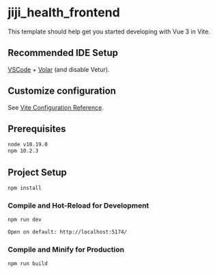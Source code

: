 # jiji_health_frontend

This template should help get you started developing with Vue 3 in Vite.

## Recommended IDE Setup

[VSCode](https://code.visualstudio.com/) + [Volar](https://marketplace.visualstudio.com/items?itemName=Vue.volar) (and disable Vetur).

## Customize configuration

See [Vite Configuration Reference](https://vite.dev/config/).

## Prerequisites
```sh
node v18.19.0
npm 10.2.3
```

## Project Setup

```sh
npm install
```

### Compile and Hot-Reload for Development

```sh
npm run dev

Open on default: http://localhost:5174/
```

### Compile and Minify for Production

```sh
npm run build
```
